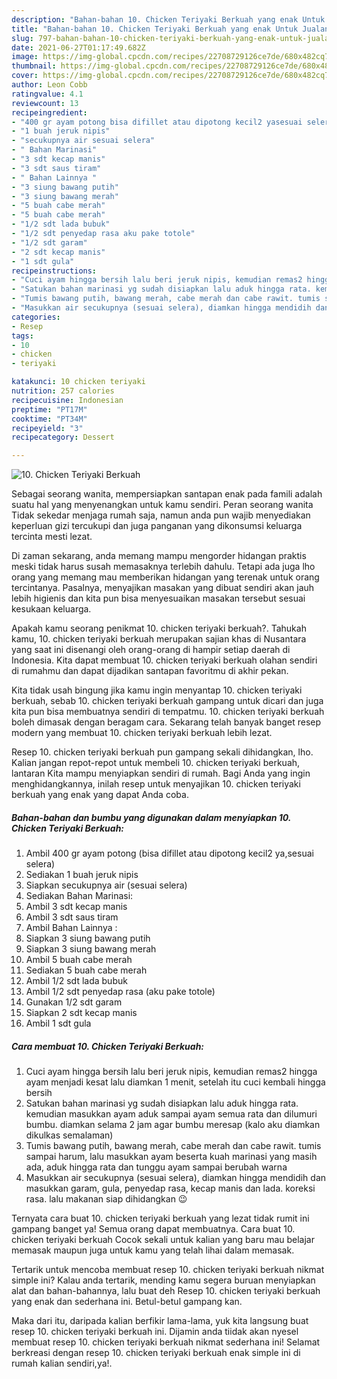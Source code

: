 ```yaml
---
description: "Bahan-bahan 10. Chicken Teriyaki Berkuah yang enak Untuk Jualan"
title: "Bahan-bahan 10. Chicken Teriyaki Berkuah yang enak Untuk Jualan"
slug: 797-bahan-bahan-10-chicken-teriyaki-berkuah-yang-enak-untuk-jualan
date: 2021-06-27T01:17:49.682Z
image: https://img-global.cpcdn.com/recipes/22708729126ce7de/680x482cq70/10-chicken-teriyaki-berkuah-foto-resep-utama.jpg
thumbnail: https://img-global.cpcdn.com/recipes/22708729126ce7de/680x482cq70/10-chicken-teriyaki-berkuah-foto-resep-utama.jpg
cover: https://img-global.cpcdn.com/recipes/22708729126ce7de/680x482cq70/10-chicken-teriyaki-berkuah-foto-resep-utama.jpg
author: Leon Cobb
ratingvalue: 4.1
reviewcount: 13
recipeingredient:
- "400 gr ayam potong bisa difillet atau dipotong kecil2 yasesuai selera"
- "1 buah jeruk nipis"
- "secukupnya air sesuai selera"
- " Bahan Marinasi"
- "3 sdt kecap manis"
- "3 sdt saus tiram"
- " Bahan Lainnya "
- "3 siung bawang putih"
- "3 siung bawang merah"
- "5 buah cabe merah"
- "5 buah cabe merah"
- "1/2 sdt lada bubuk"
- "1/2 sdt penyedap rasa aku pake totole"
- "1/2 sdt garam"
- "2 sdt kecap manis"
- "1 sdt gula"
recipeinstructions:
- "Cuci ayam hingga bersih lalu beri jeruk nipis, kemudian remas2 hingga ayam menjadi kesat lalu diamkan 1 menit, setelah itu cuci kembali hingga bersih"
- "Satukan bahan marinasi yg sudah disiapkan lalu aduk hingga rata. kemudian masukkan ayam aduk sampai ayam semua rata dan dilumuri bumbu. diamkan selama 2 jam agar bumbu meresap (kalo aku diamkan dikulkas semalaman)"
- "Tumis bawang putih, bawang merah, cabe merah dan cabe rawit. tumis sampai harum, lalu masukkan ayam beserta kuah marinasi yang masih ada, aduk hingga rata dan tunggu ayam sampai berubah warna"
- "Masukkan air secukupnya (sesuai selera), diamkan hingga mendidih dan masukkan garam, gula, penyedap rasa, kecap manis dan lada. koreksi rasa. lalu makanan siap dihidangkan 😉"
categories:
- Resep
tags:
- 10
- chicken
- teriyaki

katakunci: 10 chicken teriyaki 
nutrition: 257 calories
recipecuisine: Indonesian
preptime: "PT17M"
cooktime: "PT34M"
recipeyield: "3"
recipecategory: Dessert

---
```



![10. Chicken Teriyaki Berkuah](https://img-global.cpcdn.com/recipes/22708729126ce7de/680x482cq70/10-chicken-teriyaki-berkuah-foto-resep-utama.jpg)

Sebagai seorang wanita, mempersiapkan santapan enak pada famili adalah suatu hal yang menyenangkan untuk kamu sendiri. Peran seorang  wanita Tidak sekedar menjaga rumah saja, namun anda pun wajib menyediakan keperluan gizi tercukupi dan juga panganan yang dikonsumsi keluarga tercinta mesti lezat.

Di zaman  sekarang, anda memang mampu mengorder hidangan praktis meski tidak harus susah memasaknya terlebih dahulu. Tetapi ada juga lho orang yang memang mau memberikan hidangan yang terenak untuk orang tercintanya. Pasalnya, menyajikan masakan yang dibuat sendiri akan jauh lebih higienis dan kita pun bisa menyesuaikan masakan tersebut sesuai kesukaan keluarga. 



Apakah kamu seorang penikmat 10. chicken teriyaki berkuah?. Tahukah kamu, 10. chicken teriyaki berkuah merupakan sajian khas di Nusantara yang saat ini disenangi oleh orang-orang di hampir setiap daerah di Indonesia. Kita dapat membuat 10. chicken teriyaki berkuah olahan sendiri di rumahmu dan dapat dijadikan santapan favoritmu di akhir pekan.

Kita tidak usah bingung jika kamu ingin menyantap 10. chicken teriyaki berkuah, sebab 10. chicken teriyaki berkuah gampang untuk dicari dan juga kita pun bisa membuatnya sendiri di tempatmu. 10. chicken teriyaki berkuah boleh dimasak dengan beragam cara. Sekarang telah banyak banget resep modern yang membuat 10. chicken teriyaki berkuah lebih lezat.

Resep 10. chicken teriyaki berkuah pun gampang sekali dihidangkan, lho. Kalian jangan repot-repot untuk membeli 10. chicken teriyaki berkuah, lantaran Kita mampu menyiapkan sendiri di rumah. Bagi Anda yang ingin menghidangkannya, inilah resep untuk menyajikan 10. chicken teriyaki berkuah yang enak yang dapat Anda coba.

<!--inarticleads1-->

##### Bahan-bahan dan bumbu yang digunakan dalam menyiapkan 10. Chicken Teriyaki Berkuah:

1. Ambil 400 gr ayam potong (bisa difillet atau dipotong kecil2 ya,sesuai selera)
1. Sediakan 1 buah jeruk nipis
1. Siapkan secukupnya air (sesuai selera)
1. Sediakan  Bahan Marinasi:
1. Ambil 3 sdt kecap manis
1. Ambil 3 sdt saus tiram
1. Ambil  Bahan Lainnya :
1. Siapkan 3 siung bawang putih
1. Siapkan 3 siung bawang merah
1. Ambil 5 buah cabe merah
1. Sediakan 5 buah cabe merah
1. Ambil 1/2 sdt lada bubuk
1. Ambil 1/2 sdt penyedap rasa (aku pake totole)
1. Gunakan 1/2 sdt garam
1. Siapkan 2 sdt kecap manis
1. Ambil 1 sdt gula




<!--inarticleads2-->

##### Cara membuat 10. Chicken Teriyaki Berkuah:

1. Cuci ayam hingga bersih lalu beri jeruk nipis, kemudian remas2 hingga ayam menjadi kesat lalu diamkan 1 menit, setelah itu cuci kembali hingga bersih
1. Satukan bahan marinasi yg sudah disiapkan lalu aduk hingga rata. kemudian masukkan ayam aduk sampai ayam semua rata dan dilumuri bumbu. diamkan selama 2 jam agar bumbu meresap (kalo aku diamkan dikulkas semalaman)
1. Tumis bawang putih, bawang merah, cabe merah dan cabe rawit. tumis sampai harum, lalu masukkan ayam beserta kuah marinasi yang masih ada, aduk hingga rata dan tunggu ayam sampai berubah warna
1. Masukkan air secukupnya (sesuai selera), diamkan hingga mendidih dan masukkan garam, gula, penyedap rasa, kecap manis dan lada. koreksi rasa. lalu makanan siap dihidangkan 😉




Ternyata cara buat 10. chicken teriyaki berkuah yang lezat tidak rumit ini gampang banget ya! Semua orang dapat membuatnya. Cara buat 10. chicken teriyaki berkuah Cocok sekali untuk kalian yang baru mau belajar memasak maupun juga untuk kamu yang telah lihai dalam memasak.

Tertarik untuk mencoba membuat resep 10. chicken teriyaki berkuah nikmat simple ini? Kalau anda tertarik, mending kamu segera buruan menyiapkan alat dan bahan-bahannya, lalu buat deh Resep 10. chicken teriyaki berkuah yang enak dan sederhana ini. Betul-betul gampang kan. 

Maka dari itu, daripada kalian berfikir lama-lama, yuk kita langsung buat resep 10. chicken teriyaki berkuah ini. Dijamin anda tiidak akan nyesel membuat resep 10. chicken teriyaki berkuah nikmat sederhana ini! Selamat berkreasi dengan resep 10. chicken teriyaki berkuah enak simple ini di rumah kalian sendiri,ya!.

